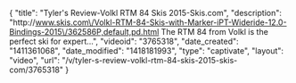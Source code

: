 {
    "title": "Tyler's Review-Volkl RTM 84 Skis 2015-Skis.com",
    "description": "http:\/\/www.skis.com\/Volkl-RTM-84-Skis-with-Marker-iPT-Wideride-12.0-Bindings-2015\/362586P,default,pd.html The RTM 84 from Volkl is the perfect ski for expert...",
    "videoid": "3765318",
    "date_created": "1411361068",
    "date_modified": "1418181993",
    "type": "captivate",
    "layout": "video",
    "url": "\/v\/tyler-s-review-volkl-rtm-84-skis-2015-skis-com\/3765318"
}